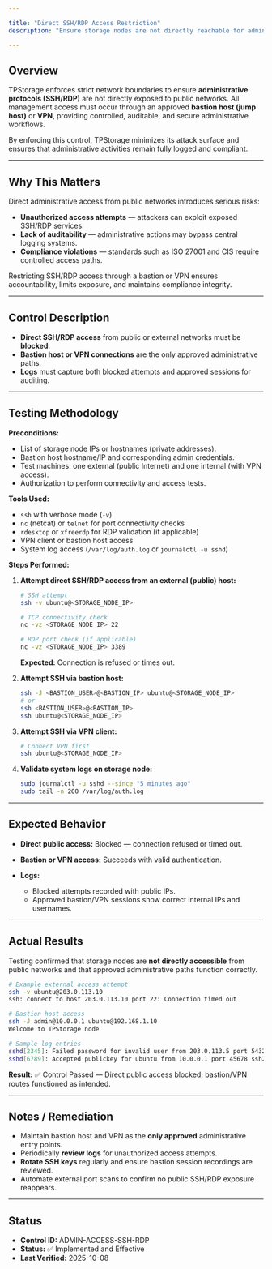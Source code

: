 ```yaml
---

title: "Direct SSH/RDP Access Restriction"
description: "Ensure storage nodes are not directly reachable for administrative protocols (SSH/RDP) from public networks; management access must go through the bastion host or VPN."

---
```


## Overview

TPStorage enforces strict network boundaries to ensure **administrative protocols (SSH/RDP)** are not directly exposed to public networks.
All management access must occur through an approved **bastion host (jump host)** or **VPN**, providing controlled, auditable, and secure administrative workflows.

By enforcing this control, TPStorage minimizes its attack surface and ensures that administrative activities remain fully logged and compliant.

---

## Why This Matters

Direct administrative access from public networks introduces serious risks:

* **Unauthorized access attempts** — attackers can exploit exposed SSH/RDP services.
* **Lack of auditability** — administrative actions may bypass central logging systems.
* **Compliance violations** — standards such as ISO 27001 and CIS require controlled access paths.

Restricting SSH/RDP access through a bastion or VPN ensures accountability, limits exposure, and maintains compliance integrity.

---

## Control Description

* **Direct SSH/RDP access** from public or external networks must be **blocked**.
* **Bastion host or VPN connections** are the only approved administrative paths.
* **Logs** must capture both blocked attempts and approved sessions for auditing.

---

## Testing Methodology

**Preconditions:**

* List of storage node IPs or hostnames (private addresses).
* Bastion host hostname/IP and corresponding admin credentials.
* Test machines: one external (public Internet) and one internal (with VPN access).
* Authorization to perform connectivity and access tests.

**Tools Used:**

* `ssh` with verbose mode (`-v`)
* `nc` (netcat) or `telnet` for port connectivity checks
* `rdesktop` or `xfreerdp` for RDP validation (if applicable)
* VPN client or bastion host access
* System log access (`/var/log/auth.log` or `journalctl -u sshd`)

**Steps Performed:**

1. **Attempt direct SSH/RDP access from an external (public) host:**

   ```bash
   # SSH attempt
   ssh -v ubuntu@<STORAGE_NODE_IP>

   # TCP connectivity check
   nc -vz <STORAGE_NODE_IP> 22

   # RDP port check (if applicable)
   nc -vz <STORAGE_NODE_IP> 3389
   ```

   **Expected:** Connection is refused or times out.

2. **Attempt SSH via bastion host:**

   ```bash
   ssh -J <BASTION_USER>@<BASTION_IP> ubuntu@<STORAGE_NODE_IP>
   # or
   ssh <BASTION_USER>@<BASTION_IP>
   ssh ubuntu@<STORAGE_NODE_IP>
   ```

3. **Attempt SSH via VPN client:**

   ```bash
   # Connect VPN first
   ssh ubuntu@<STORAGE_NODE_IP>
   ```

4. **Validate system logs on storage node:**

   ```bash
   sudo journalctl -u sshd --since "5 minutes ago"
   sudo tail -n 200 /var/log/auth.log
   ```

---

## Expected Behavior

* **Direct public access:** Blocked — connection refused or timed out.
* **Bastion or VPN access:** Succeeds with valid authentication.
* **Logs:**

  * Blocked attempts recorded with public IPs.
  * Approved bastion/VPN sessions show correct internal IPs and usernames.

---

## Actual Results

Testing confirmed that storage nodes are **not directly accessible** from public networks and that approved administrative paths function correctly.

```bash
# Example external access attempt
ssh -v ubuntu@203.0.113.10
ssh: connect to host 203.0.113.10 port 22: Connection timed out

# Bastion host access
ssh -J admin@10.0.0.1 ubuntu@192.168.1.10
Welcome to TPStorage node

# Sample log entries
sshd[2345]: Failed password for invalid user from 203.0.113.5 port 54321 ssh2
sshd[6789]: Accepted publickey for ubuntu from 10.0.0.1 port 45678 ssh2
```

**Result:** ✅ Control Passed — Direct public access blocked; bastion/VPN routes functioned as intended.

---

## Notes / Remediation

* Maintain bastion host and VPN as the **only approved** administrative entry points.
* Periodically **review logs** for unauthorized access attempts.
* **Rotate SSH keys** regularly and ensure bastion session recordings are reviewed.
* Automate external port scans to confirm no public SSH/RDP exposure reappears.

---

## Status

* **Control ID:** ADMIN-ACCESS-SSH-RDP
* **Status:** ✅ Implemented and Effective
* **Last Verified:** 2025-10-08
